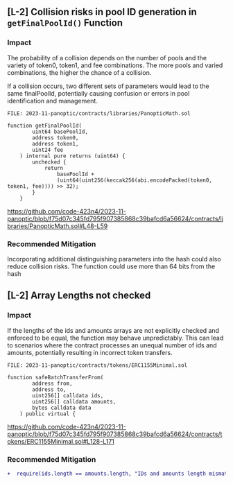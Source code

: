 ##

## [L-2] Collision risks in pool ID generation in ``getFinalPoolId()`` Function

### Impact
The probability of a collision depends on the number of pools and the variety of token0, token1, and fee combinations. The more pools and varied combinations, the higher the chance of a collision.

If a collision occurs, two different sets of parameters would lead to the same finalPoolId, potentially causing confusion or errors in pool identification and management.

```solidity
FILE: 2023-11-panoptic/contracts/libraries/PanopticMath.sol

function getFinalPoolId(
        uint64 basePoolId,
        address token0,
        address token1,
        uint24 fee
    ) internal pure returns (uint64) {
        unchecked {
            return
                basePoolId +
                (uint64(uint256(keccak256(abi.encodePacked(token0, token1, fee)))) >> 32);
        }
    }

```
https://github.com/code-423n4/2023-11-panoptic/blob/f75d07c345fd795f907385868c39bafcd6a56624/contracts/libraries/PanopticMath.sol#L48-L59

### Recommended Mitigation
Incorporating additional distinguishing parameters into the hash could also reduce collision risks. The function could use more than 64 bits from the hash

##

## [L-2] Array Lengths not checked

### Impact
 If the lengths of the ids and amounts arrays are not explicitly checked and enforced to be equal, the function may behave unpredictably. This can lead to scenarios where the contract processes an unequal number of ids and amounts, potentially resulting in incorrect token transfers.

```solidity
FILE: 2023-11-panoptic/contracts/tokens/ERC1155Minimal.sol

function safeBatchTransferFrom(
        address from,
        address to,
        uint256[] calldata ids,
        uint256[] calldata amounts,
        bytes calldata data
    ) public virtual {

```
https://github.com/code-423n4/2023-11-panoptic/blob/f75d07c345fd795f907385868c39bafcd6a56624/contracts/tokens/ERC1155Minimal.sol#L128-L171

### Recommended Mitigation

```diff
+  require(ids.length == amounts.length, "IDs and amounts length mismatch");
```
